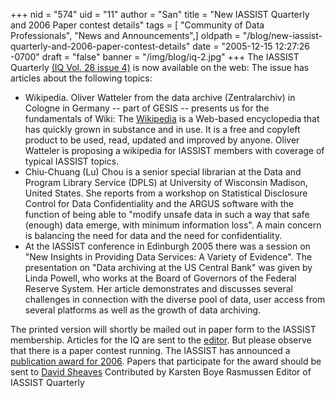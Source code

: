 +++
nid = "574"
uid = "11"
author = "San"
title = "New IASSIST Quarterly  and 2006 Paper contest details"
tags = [ "Community of Data Professionals", "News and Announcements",]
oldpath = "/blog/new-iassist-quarterly-and-2006-paper-contest-details"
date = "2005-12-15 12:27:26 -0700"
draft = "false"
banner = "/img/blog/iq-2.jpg"
+++
The IASSIST Quarterly [(IQ Vol. 28 issue 4)](http://www.iassistdata.org/publications/iq/iqvol28.html) is now
available on the web: The issue has articles about the following topics:

-   Wikipedia. Oliver Watteler from the data archive (Zentralarchiv) in
    Cologne in Germany -- part of GESIS -- presents us for the
    fundamentals of Wiki: The [Wikipedia](http://www.wikipedia.org) is a
    Web-based encyclopedia that has quickly grown in substance and in
    use. It is a free and copyleft product to be used, read, updated and
    improved by anyone. Oliver Watteler is proposing a wikipedia for
    IASSIST members with coverage of typical IASSIST topics.
-   Chiu-Chuang (Lu) Chou is a senior special librarian at the Data and
    Program Library Service (DPLS) at University of Wisconsin Madison,
    United States. She reports from a workshop on Statistical Disclosure
    Control for Data Confidentiality and the ARGUS software with the
    function of being able to "modify unsafe data in such a way that
    safe (enough) data emerge, with minimum information loss". A main
    concern is balancing the need for data and the need for
    confidentiality.
-   At the IASSIST conference in Edinburgh 2005 there was a session on
    "New Insights in Providing Data Services: A Variety of Evidence".
    The presentation on "Data archiving at the US Central Bank" was
    given by Linda Powell, who works at the Board of Governors of the
    Federal Reserve System. Her article demonstrates and discusses
    several challenges in connection with the diverse pool of data, user
    access from several platforms as well as the growth of data
    archiving.

The printed version will shortly be mailed out in paper form to the
IASSIST membership. Articles for the IQ are sent to the
[editor](mailto:kbr@sam.sdu.dk). But please observe that there is a
paper contest running. The IASSIST has announced a [publication award
for 2006](http://www.iassistdata.org/publications/pubaward.html). Papers
that participate for the award should be sent to [David
Sheaves](mailto:sheaves@vance.irss.unc.edu) Contributed by Karsten Boye
Rasmussen Editor of IASSIST Quarterly
